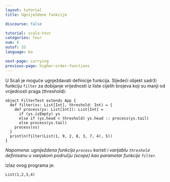 ```yaml
---
layout: tutorial
title: Ugniježdene funkcije

discourse: false

tutorial: scala-tour
categories: tour
num: 8
outof: 33
language: ba

next-page: currying
previous-page: higher-order-functions
---
```


U Scali je moguće ugnježdavati definicije funkcija.
Sljedeći objekt sadrži funkciju `filter` za dobijanje vrijednosti iz liste cijelih brojeva koji su manji od vrijednosti praga (threshold):

    object FilterTest extends App {
      def filter(xs: List[Int], threshold: Int) = {
        def process(ys: List[Int]): List[Int] =
          if (ys.isEmpty) ys
          else if (ys.head < threshold) ys.head :: process(ys.tail)
          else process(ys.tail)
        process(xs)
      }
      println(filter(List(1, 9, 2, 8, 3, 7, 4), 5))
    }

_Napomena: ugniježdena funkcija `process` koristi i varijablu `threshold` definisanu u vanjskom području (scope) kao parametar funkcije `filter`._

Izlaz ovog programa je:

    List(1,2,3,4)
